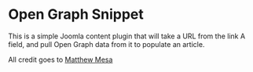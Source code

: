 Open Graph Snippet
==================

This is a simple Joomla content plugin that will take a URL from the link A field,
and pull Open Graph data from it to populate an article.

All credit goes to [Matthew Mesa](https://zunostudios.com/blog/development/205-how-to-build-a-joomla-plugin-to-pull-opengraph-metadata)
